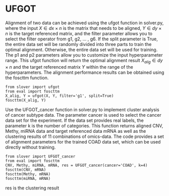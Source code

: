 # UFGOT
Alignment of two data can be achieved using the ufgot function in solver.py, where the input $X∈dx×n$ is the matrix that needs to be aligned, $Y∈dy×n$ is the target referenced matrix, and the filter parameter allows you to select the filter operator from g1, g2, ... , g6. If the split parameter is True, the entire data set will be randomly divided into three parts to train the optimal alignment. Otherwise, the entire data set will be used for training. The p1 and p2 parameters allow you to customize the input hyperparameter range. This ufgot function will return the optimal alignment result $X_{alig}∈dy×n$ and the target referenced matrix $Y$ within the range of the hyperparameters. The alignment performance results can be obtained using the foscttm function.
```
from slover import ufgot
from eval import foscttm
X_alig, Y = ufgot(X, Y, filter='g1', split=True)
foscttm(X_alig, Y)
```
Use the UFGOT_cancer function in solver.py to implement cluster analysis of cancer subtype data. The parameter cancer is used to select the cancer data set for the experiment. If the data set provides real labels, the parameter k is the number of categories. This function returns aligned CNV, Methy, miRNA data and target referenced data mRNA as well as the clustering results of 11 combinations of omics-data. The code provides a set of alignment parameters for the trained COAD data set, which can be used directly without training.
```
from slover import UFGOT_cancer
from eval import foscttm
CNV, Methy, miRNA, mRNA, res = UFGOT_cancer(cancer='COAD', k=4)
foscttm(CNV, mRNA)
foscttm(Methy, mRNA)
foscttm(miRNA, mRNA)
```
res is the clustering result
